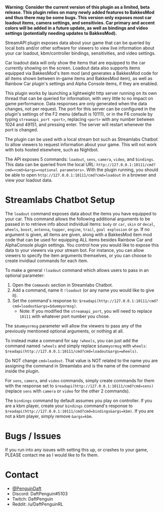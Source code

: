 **Warning: Consider the current version of this plugin as a limited, beta release. This plugin relies on many newly added features to BakkesMod and thus there may be some bugs. This version only exposes most car loadout items, camera settings, and sensitivies. Car primary and accent colors will be added in a future update, as well as bindings and video settings (potentially needing updates to BakkesMod).**

StreamAPI plugin exposes data about your game that can be queried by local bots and/or other software for viewers to view live information about your car loadout, kbm/controller bindings, sensitivities, and video settings.

Car loadout data will only show the items that are equipped to the car currently showing on the screen. Loadout data also supports items equipped via BakkesMod's item mod (and generates a BakkesMod code for all items shown between in-game items and BakkesMod item), as well as Rainbow Car plugin's settings and Alpha Console items, if they are enabled.

This plugin works by launching a lightweight http server running on its own thread that can be queried for information, with very little to no impact on game performance. Data responses are only generated when the data changes, not per request. The port for this server can be configured in the plugin's settings of the F2 menu (default is 10111), or in the F6 console by typing `streamapi_port <port>`, replacing `<port>` with any number between 1024 and 49151, and pressing enter. The server will restart whenever the port is changed.

The plugin can be used with a local stream bot such as Streamlabs Chatbot to allow viewers to request information about your game. This will not work with bots hosted elsewhere, such as Nightbot.

The API exposes 5 commands: `loadout`, `sens`, `camera`, `video`, and `bindings`. This data can be queried from the local URL: `http://127.0.0.1:10111/cmd?cmd=<cmd>&args=<optional parameters>`. With the plugin running, you should be able to open `http://127.0.0.1:10111/cmd?cmd=loadout` in a browser and view your loadout data.

# Streamlabs Chatbot Setup

The `loadout` command exposes data about the items you have equipped to your car. This command allows the following additional arguments to be passed in to retrieve info about individual items: `body` or `car`, `skin` or `decal`, `wheels`, `boost`, `antenna`, `topper`, `engine`, `trail`, `goal explosion` or `ge`. If no argument is given, all items are given, along with a BakkesMod item mod code that can be used for equipping ALL items besides Rainbow Car and AlphaConsole plugin settings. You control how you would like to expose this data to your viewers via your stream bot. For instance, you can allow viewers to specify the item arguments themselves, or you can choose to create invidiaul commands for each item.

To make a general `!loadout` command which allows users to pass in an optional parameter:

1. Open the `Commands` section in Streamlabs Chatbot.
2. Add a command, name it `!loadout` (or any name you would like to give it).
3. Set the command's response to: `$readapi(http://127.0.0.1:10111/cmd?cmd=loadout&args=$dummyormsg)`.
    - Note: If you modified the `streamapi_port`, you will need to replace `10111` with whatever port number you chose.

The `$dummyormsg` parameter will allow the viewers to pass any of the previously mentioned optional arguments, or nothing at all.

To instead make a command for say `!wheels`, you can just add the command named `!wheels` and simply replace `$dummyormsg` with `wheels`: `$readapi(http://127.0.0.1:10111/cmd?cmd=loadout&args=wheels)`.

Do NOT change `cmd=loadout`. That value is NOT related to the name you are assigning the command in Streamlabs and is the name of the command inside the plugin.

For `sens`, `camera`, and `video` commands, simply create commands for them with the response set to `$readapi(http://127.0.0.1:10111/cmd?cmd=sens)` (replace `sens` with `camera` or `video` for the other 2 commands).

The `bindings` command by default assumes you play on controller. If you are a kbm player, create your `bindings` command's response to `$readapi(http://127.0.0.1:10111/cmd?cmd=bindings&args=kbm)`. If you are not a kbm player, simply remove `&args=kbm`.

# Bugs / Issues

If you run into any issues with setting this up, or crashes to your game, PLEASE contact me as I would like to fix them.

# Contact

* [@PenguinDaft](https://twitter.com/PenguinDaft)
* Discord: DaftPenguin#5103
* Twitch: DaftPenguin
* Reddit: /u/DaftPenguinRL